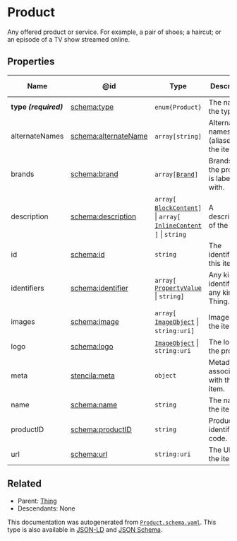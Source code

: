# Product

Any offered product or service. For example, a pair of shoes; a haircut; or an episode of a TV show streamed online. 

## Properties

| Name                  | @id                                                      | Type                                                                                                         | Description                                   | Inherited from       |
| --------------------- | -------------------------------------------------------- | ------------------------------------------------------------------------------------------------------------ | --------------------------------------------- | -------------------- |
| **type _(required)_** | [schema:type](https://schema.org/type)                   | `enum{`​`Product`​`}`                                                                                        | The name of the type.                         | [Entity](./Entity)   |
| alternateNames        | [schema:alternateName](https://schema.org/alternateName) | `array[`​`string`​`]`                                                                                        | Alternate names (aliases) for the item.       | [Thing](./Thing)     |
| brands                | [schema:brand](https://schema.org/brand)                 | `array[`​[`Brand`](./Brand)​`]`                                                                              | Brands that the product is labelled with.     | [Product](./Product) |
| description           | [schema:description](https://schema.org/description)     | `array[`​[`BlockContent`](./BlockContent)​`]` \| `array[`​[`InlineContent`](./InlineContent)​`]` \| `string` | A description of the item.                    | [Thing](./Thing)     |
| id                    | [schema:id](https://schema.org/id)                       | `string`                                                                                                     | The identifier for this item.                 | [Entity](./Entity)   |
| identifiers           | [schema:identifier](https://schema.org/identifier)       | `array[`​[`PropertyValue`](./PropertyValue) \| `string`​`]`                                                  | Any kind of identifier for any kind of Thing. | [Thing](./Thing)     |
| images                | [schema:image](https://schema.org/image)                 | `array[`​[`ImageObject`](./ImageObject) \| `string:uri`​`]`                                                  | Images of the item.                           | [Thing](./Thing)     |
| logo                  | [schema:logo](https://schema.org/logo)                   | [`ImageObject`](./ImageObject) \| `string:uri`                                                               | The logo of the product.                      | [Product](./Product) |
| meta                  | [stencila:meta](https://schema.stenci.la/meta.jsonld)    | `object`                                                                                                     | Metadata associated with this item.           | [Entity](./Entity)   |
| name                  | [schema:name](https://schema.org/name)                   | `string`                                                                                                     | The name of the item.                         | [Thing](./Thing)     |
| productID             | [schema:productID](https://schema.org/productID)         | `string`                                                                                                     | Product identification code.                  | [Product](./Product) |
| url                   | [schema:url](https://schema.org/url)                     | `string:uri`                                                                                                 | The URL of the item.                          | [Thing](./Thing)     |

## Related

-   Parent: [Thing](./Thing)
-   Descendants: None

 This documentation was autogenerated from [`Product.schema.yaml`](https://github.com/stencila/schema/blob/master/schema/Product.schema.yaml). This type is also available in [JSON-LD](https://schema.org/Product) and [JSON Schema](https://schema.stenci.la/Product.schema.json).
